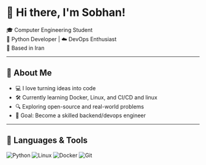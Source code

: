 # 👋 Hi there, I'm Sobhan!

🎓 Computer Engineering Student  
🐍 Python Developer | ☁️ DevOps Enthusiast  
📍 Based in Iran  

---

## 🚀 About Me
- 💻 I love turning ideas into code
- 🛠️ Currently learning Docker, Linux, and CI/CD and linux
- 🔍 Exploring open-source and real-world problems
- 🎯 Goal: Become a skilled backend/devops engineer

---

## 🧰 Languages & Tools
![Python](https://img.shields.io/badge/Python-3670A0?style=for-the-badge&logo=python&logoColor=ffdd54)
![Linux](https://img.shields.io/badge/Linux-FCC624?style=for-the-badge&logo=linux&logoColor=black)
![Docker](https://img.shields.io/badge/Docker-2496ED?style=for-the-badge&logo=docker&logoColor=white)
![Git](https://img.shields.io/badge/Git-F05032?style=for-the-badge&logo=git&logoColor=white)
